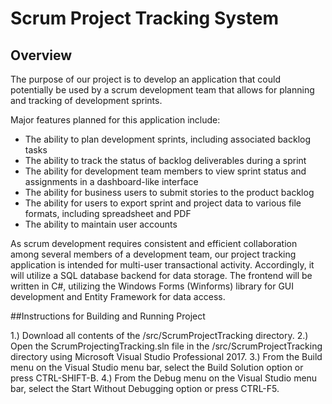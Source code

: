 # Scrum Project Tracking System


## Overview
The purpose of our project is to develop an application that could potentially be used by a scrum development team that allows for planning and tracking of development sprints. 

 Major features planned for this application include:
* The ability to plan development sprints, including associated backlog tasks 
* The ability to track the status of backlog deliverables during a sprint
* The ability for development team members to view sprint status and assignments in a dashboard-like interface
* The ability for business users to submit stories to the product backlog
* The ability for users to export sprint and project data to various file formats, including spreadsheet and PDF
* The ability to maintain user accounts

As scrum development requires consistent and efficient collaboration among several members of a development team, our project tracking application is intended for multi-user transactional activity.  Accordingly, it will utilize a SQL database backend for data storage.  The frontend will be written in C#, utilizing the Windows Forms (Winforms) library for GUI development and Entity Framework for data access.

##Instructions for Building and Running Project

1.) Download all contents of the /src/ScrumProjectTracking directory.
2.) Open the ScrumProjectingTracking.sln file in the /src/ScrumProjectTracking directory using Microsoft Visual Studio Professional 2017.
3.) From the Build menu on the Visual Studio menu bar, select the Build Solution option or press CTRL-SHIFT-B.
4.) From the Debug menu on the Visual Studio menu bar, select the Start Without Debugging option or press CTRL-F5.

